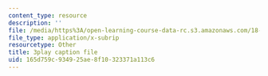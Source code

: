 ```yaml
---
content_type: resource
description: ''
file: /media/https%3A/open-learning-course-data-rc.s3.amazonaws.com/18-03-differential-equations-spring-2010/165d759c934925ae8f10323371a113c6_EQJBp6Ym-6A.srt
file_type: application/x-subrip
resourcetype: Other
title: 3play caption file
uid: 165d759c-9349-25ae-8f10-323371a113c6
---
```

